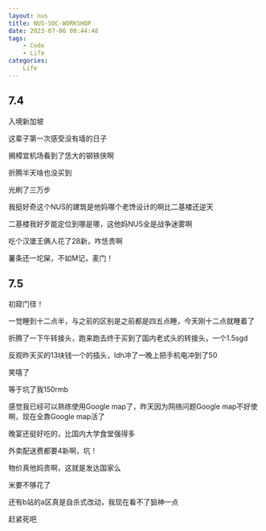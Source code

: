 ```yaml
---
layout: nus
title: NUS-SOC-WORKSHOP
date: 2023-07-06 00:44:48
tags:
    - Code
    - Life
categories:
    Life
---
```


<!-- more -->   

## 7.4

入境新加坡

这辈子第一次感受没有墙的日子

搁樟宜机场看到了恁大的钢铁侠啊

折腾半天啥也没买到

光刷了三万步

我挺好奇这个NUS的建筑是他妈哪个老馋设计的啊比二基楼还逆天

二基楼我好歹能定位到哪是哪，这他妈NUS全是战争迷雾啊

吃个汉堡王俩人花了28新，咋恁贵啊

薯条还一坨屎，不如M记，麦门！

## 7.5

初窥门径！

一觉睡到十二点半，与之前的区别是之前都是四五点睡，今天刚十二点就睡着了

折腾了一下午转接头，跑来跑去终于买到了国内老式头的转接头，一个1.5sgd

反观昨天买的13块钱一个的插头，ldh冲了一晚上把手机电冲到了50

笑嘻了

等于坑了我150rmb

感觉我已经可以熟练使用Google map了，昨天因为网络问题Google map不好使啊，现在全靠Google map活了

晚宴还挺好吃的，比国内大学食堂强得多

外卖配送费都要4新啊，坑！

物价真他妈贵啊，这就是发达国家么

米要不够花了

还有b站的a区真是自杀式改动，我现在看不了狙神一点

赶紧死吧